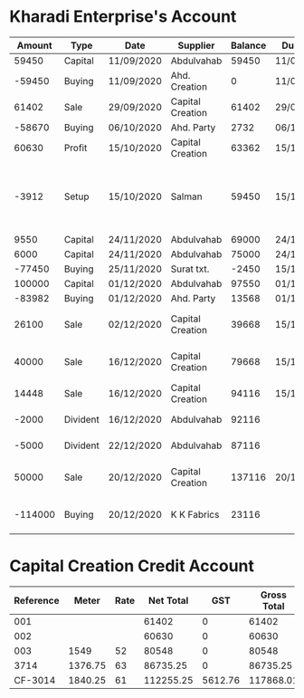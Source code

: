 # Kharadi Enterprise's Account

Amount | Type | Date | Supplier | Balance | Due Date | Settled | Reference | Notes
---------|-------|-------|----------|----------|------------|---------|------------|--------
59450 | Capital | 11/09/2020 | Abdulvahab | 59450 | 11/09/2020 | Y | |  
-59450 | Buying | 11/09/2020 | Ahd. Creation | 0 | 11/09/2020 | Y | |
61402  | Sale | 29/09/2020 | Capital Creation | 61402 |  29/09/2020 | Y | |
-58670| Buying | 06/10/2020 | Ahd. Party | 2732 | 06/10/2020 | Y | |
60630 | Profit | 15/10/2020 | Capital Creation | 63362 | 15/10/2020 | Y | |
-3912 | Setup | 15/10/2020 | Salman | 59450 | 15/10/2020 | Y | | Professional Tax, Business Reg., GST, Account Opening
9550 | Capital | 24/11/2020 | Abdulvahab | 69000 | 24/11/2020 | Y | |
6000 | Capital | 24/11/2020 | Abdulvahab | 75000 | 24/11/2020 | Y | |
-77450 | Buying | 25/11/2020 | Surat txt. | -2450 | 15/12/2020 | Y | 003 |
100000 | Capital | 01/12/2020 | Abdulvahab | 97550 | 01/12/2020 | Y | |
-83982 | Buying | 01/12/2020 | Ahd. Party | 13568 | 01/12/2020 | Y | 3714 |  |
26100 | Sale | 02/12/2020 | Capital Creation | 39668 | 15/12/2020 | N | 003 | 80548 - 26100 = 54448
40000 | Sale | 16/12/2020 | Capital Creation | 79668 | 15/12/2020 | N | 003 | 54448 - 40000 = 14448
14448 | Sale | 16/12/2020 | Capital Creation | 94116 | 15/12/2020 | Y | 003 | 14448 - 14448 = 0
-2000 | Divident | 16/12/2020 | Abdulvahab | 92116 | | Y | | For home expense
-5000 | Divident | 22/12/2020 | Abdulvahab | 87116 | | Y | | For home expense
50000 | Sale | 20/12/2020 | Capital Creation | 137116 | 20/12/2020 | N |3714 | 86735.25 - 50000 = 36735.25
-114000 | Buying | 20/12/2020 | K K Fabrics | 23116 |  | Y |CF-3014 | Order for Rayon from Ahd.





# Capital Creation Credit Account

Reference | Meter |  Rate | Net Total | GST | Gross Total | Purchase Date | Due Date| Settled | Balance Due
----|-------|---------|------|-------|-------|----|------|-----------|-----------
001 | | | 61402 | 0 | 61402|11/09/2020| 29/09/2020 | Y | 0
002 | | | 60630 | 0 |60630 |06/10/2020| 15/10/2020 | Y | 0
003 | 1549 | 52 | 80548 | 0 |80548 |25/11/2020 | 15/12/2020 | Y | 0
3714 | 1376.75 | 63 | 86735.25 | 0 | 86735.25 |01/12/2020 | 20/12/2020 | N | 36735.25
CF-3014 | 1840.25 | 61 | 112255.25 | 5612.76 | 117868.01 |20/12/2020 | 10/01/2021 | N | 117868.01

